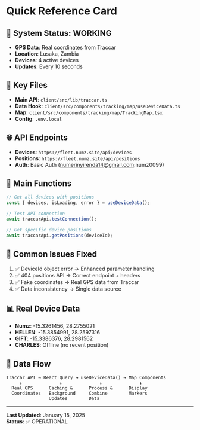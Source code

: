 # Quick Reference Card

## 🚀 System Status: WORKING
- **GPS Data**: Real coordinates from Traccar
- **Location**: Lusaka, Zambia
- **Devices**: 4 active devices
- **Updates**: Every 10 seconds

## 🔧 Key Files
- **Main API**: `client/src/lib/traccar.ts`
- **Data Hook**: `client/src/components/tracking/map/useDeviceData.ts`
- **Map**: `client/src/components/tracking/map/TrackingMap.tsx`
- **Config**: `.env.local`

## 🌐 API Endpoints
- **Devices**: `https://fleet.numz.site/api/devices`
- **Positions**: `https://fleet.numz.site/api/positions`
- **Auth**: Basic Auth (numerinyirenda14@gmail.com:numz0099)

## 🎯 Main Functions
```typescript
// Get all devices with positions
const { devices, isLoading, error } = useDeviceData();

// Test API connection
await traccarApi.testConnection();

// Get specific device positions
await traccarApi.getPositions(deviceId);
```

## 🐛 Common Issues Fixed
1. ✅ DeviceId object error → Enhanced parameter handling
2. ✅ 404 positions API → Correct endpoint + headers
3. ✅ Fake coordinates → Real GPS data from Traccar
4. ✅ Data inconsistency → Single data source

## 📊 Real Device Data
- **Numz**: -15.3261456, 28.2755021
- **HELLEN**: -15.3854991, 28.2597316
- **GIFT**: -15.3386376, 28.2981562
- **CHARLES**: Offline (no recent position)

## 🔄 Data Flow
```
Traccar API → React Query → useDeviceData() → Map Components
     ↓              ↓              ↓              ↓
  Real GPS      Caching &      Process &      Display
  Coordinates   Background     Combine        Markers
                Updates        Data
```

---
**Last Updated**: January 15, 2025  
**Status**: ✅ OPERATIONAL




